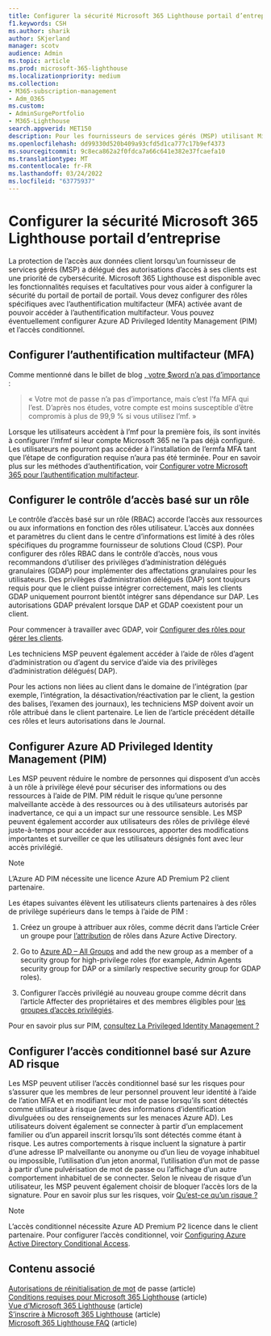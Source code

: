 ```yaml
---
title: Configurer la sécurité Microsoft 365 Lighthouse portail d’entreprise
f1.keywords: CSH
ms.author: sharik
author: SKjerland
manager: scotv
audience: Admin
ms.topic: article
ms.prod: microsoft-365-lighthouse
ms.localizationpriority: medium
ms.collection:
- M365-subscription-management
- Adm_O365
ms.custom:
- AdminSurgePortfolio
- M365-Lighthouse
search.appverid: MET150
description: Pour les fournisseurs de services gérés (MSP) utilisant Microsoft 365 Lighthouse, découvrez comment configurer la sécurité du portail.
ms.openlocfilehash: dd99330d520b409a93cfd5d1ca777c17b9ef4373
ms.sourcegitcommit: 9c8eca862a2f0fdca7a66c641e382e37fcaefa10
ms.translationtype: MT
ms.contentlocale: fr-FR
ms.lasthandoff: 03/24/2022
ms.locfileid: "63775937"
---
```

# <a name="configure-microsoft-365-lighthouse-portal-security"></a>Configurer la sécurité Microsoft 365 Lighthouse portail d’entreprise

La protection de l’accès aux données client lorsqu’un fournisseur de services gérés (MSP) a délégué des autorisations d’accès à ses clients est une priorité de cybersécurité. Microsoft 365 Lighthouse est disponible avec les fonctionnalités requises et facultatives pour vous aider à configurer la sécurité du portail de portail de portail. Vous devez configurer des rôles spécifiques avec l’authentification multifacteur (MFA) activée avant de pouvoir accéder à l’authentification multifacteur. Vous pouvez éventuellement configurer Azure AD Privileged Identity Management (PIM) et l’accès conditionnel.

## <a name="set-up-multifactor-authentication-mfa"></a>Configurer l’authentification multifacteur (MFA)

Comme mentionné dans le billet de blog [, votre $word n’a pas d’importance](https://techcommunity.microsoft.com/t5/azure-active-directory-identity/your-pa-word-doesn-t-matter/ba-p/731984) :

> « Votre mot de passe n’a pas d’importance, mais c’est l’fa MFA qui l’est. D’après nos études, votre compte est moins susceptible d’être compromis à plus de 99,9 % si vous utilisez l’mf. »

Lorsque les utilisateurs accèdent à l’mf pour la première fois, ils sont invités à configurer l’mfmf si leur compte Microsoft 365 ne l’a pas déjà configuré. Les utilisateurs ne pourront pas accéder à l’installation de l’ermfa MFA tant que l’étape de configuration requise n’aura pas été terminée. Pour en savoir plus sur les méthodes d’authentification, voir [Configurer votre Microsoft 365 pour l’authentification multifacteur](https://support.microsoft.com/office/ace1d096-61e5-449b-a875-58eb3d74de14).

## <a name="set-up-role-based-access-control"></a>Configurer le contrôle d’accès basé sur un rôle

Le contrôle d’accès basé sur un rôle (RBAC) accorde l’accès aux ressources ou aux informations en fonction des rôles utilisateur. L’accès aux données et paramètres du client dans le centre d’informations est limité à des rôles spécifiques du programme fournisseur de solutions Cloud (CSP). Pour configurer des rôles RBAC dans le contrôle d’accès, nous vous recommandons d’utiliser des privilèges d’administration délégués granulaires (GDAP) pour implémenter des affectations granulaires pour les utilisateurs. Des privilèges d’administration délégués (DAP) sont toujours requis pour que le client puisse intégrer correctement, mais les clients GDAP uniquement pourront bientôt intégrer sans dépendance sur DAP. Les autorisations GDAP prévalent lorsque DAP et GDAP coexistent pour un client. 

Pour commencer à travailler avec GDAP, voir [Configurer des rôles pour gérer les clients](m365-lighthouse-set-up-roles.md).

Les techniciens MSP peuvent également accéder à l’aide de rôles d’agent d’administration ou d’agent du service d’aide via des privilèges d’administration délégués( DAP).

Pour les actions non liées au client dans le domaine de l’intégration (par exemple, l’intégration, la désactivation/réactivation par le client, la gestion des balises, l’examen des journaux), les techniciens MSP doivent avoir un rôle attribué dans le client partenaire. Le lien de l’article précédent détaille ces rôles et leurs autorisations dans le Journal.

## <a name="set-up-azure-ad-privileged-identity-management-pim"></a>Configurer Azure AD Privileged Identity Management (PIM)

Les MSP peuvent réduire le nombre de personnes qui disposent d’un accès à un rôle à privilège élevé pour sécuriser des informations ou des ressources à l’aide de PIM. PIM réduit le risque qu’une personne malveillante accède à des ressources ou à des utilisateurs autorisés par inadvertance, ce qui a un impact sur une ressource sensible. Les MSP peuvent également accorder aux utilisateurs des rôles de privilège élevé juste-à-temps pour accéder aux ressources, apporter des modifications importantes et surveiller ce que les utilisateurs désignés font avec leur accès privilégié. 

> [!NOTE]
> L’Azure AD PIM nécessite une licence Azure AD Premium P2 client partenaire.

Les étapes suivantes élèvent les utilisateurs clients partenaires à des rôles de privilège supérieurs dans le temps à l’aide de PIM :

1. Créez un groupe à attribuer aux rôles, comme décrit dans l’article Créer un groupe pour [l’attribution](/azure/active-directory/roles/groups-create-eligible) de rôles dans Azure Active Directory.

2. Go to [Azure AD – All Groups](https://portal.azure.com/#blade/Microsoft_AAD_IAM/GroupsManagementMenuBlade/AllGroups) and add the new group as a member of a security group for high-privilege roles (for example, Admin Agents security group for DAP or a similarly respective security group for GDAP roles).

3. Configurer l’accès privilégié au nouveau groupe comme décrit dans l’article Affecter des propriétaires et des membres éligibles pour [les groupes d’accès privilégiés](/azure/active-directory/privileged-identity-management/groups-assign-member-owner).

Pour en savoir plus sur PIM, [consultez La Privileged Identity Management ?](/azure/active-directory/privileged-identity-management/pim-configure)

## <a name="set-up-risk-based-azure-ad-conditional-access"></a>Configurer l’accès conditionnel basé sur Azure AD risque

Les MSP peuvent utiliser l’accès conditionnel basé sur les risques pour s’assurer que les membres de leur personnel prouvent leur identité à l’aide de l’ation MFA et en modifiant leur mot de passe lorsqu’ils sont détectés comme utilisateur à risque (avec des informations d’identification divulguées ou des renseignements sur les menaces Azure AD). Les utilisateurs doivent également se connecter à partir d’un emplacement familier ou d’un appareil inscrit lorsqu’ils sont détectés comme étant à risque. Les autres comportements à risque incluent la signature à partir d’une adresse IP malveillante ou anonyme ou d’un lieu de voyage inhabituel ou impossible, l’utilisation d’un jeton anormal, l’utilisation d’un mot de passe à partir d’une pulvérisation de mot de passe ou l’affichage d’un autre comportement inhabituel de se connecter. Selon le niveau de risque d’un utilisateur, les MSP peuvent également choisir de bloquer l’accès lors de la signature. Pour en savoir plus sur les risques, voir [Qu’est-ce qu’un risque ?](/azure/active-directory/identity-protection/concept-identity-protection-risks) 

> [!NOTE]
> L’accès conditionnel nécessite Azure AD Premium P2 licence dans le client partenaire. Pour configurer l’accès conditionnel, voir [Configuring Azure Active Directory Conditional Access](/appcenter/general/configuring-aad-conditional-access).

## <a name="related-content"></a>Contenu associé

[Autorisations de réinitialisation de mot](/azure/active-directory/roles/permissions-reference#password-reset-permissions) de passe (article)\
[Conditions requises pour Microsoft 365 Lighthouse](m365-lighthouse-requirements.md) (article)\
[Vue d’Microsoft 365 Lighthouse](m365-lighthouse-overview.md) (article)\
[S’inscrire à Microsoft 365 Lighthouse](m365-lighthouse-sign-up.md) (article)\
[Microsoft 365 Lighthouse FAQ](m365-lighthouse-faq.yml) (article)